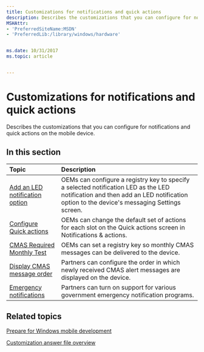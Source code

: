 ```yaml
---
title: Customizations for notifications and quick actions
description: Describes the customizations that you can configure for notifications and quick actions on the mobile device.
MSHAttr:
- 'PreferredSiteName:MSDN'
- 'PreferredLib:/library/windows/hardware'


ms.date: 10/31/2017
ms.topic: article


---
```

# Customizations for notifications and quick actions

Describes the customizations that you can configure for notifications and quick actions on the mobile device.

## In this section

| Topic                                 | Description                                                                                   |
|:--------------------------------------|:----------------------------------------------------------------------------------------------|
| [Add an LED notification option](notifications--adding-an-led-notification-option.md) | OEMs can configure a registry key to specify a selected notification LED as the LED notification and then add an LED notification option to the device's messaging Settings screen.   |
| [Configure Quick actions](configure-quick-settings.md)                                | OEMs can change the default set of actions for each slot on the Quick actions screen in Notifications & actions.      |
| [CMAS Required Monthly Test](cmas-required-monthly-test.md)                           | OEMs can set a registry key so monthly CMAS messages can be delivered to the device.                                 |
| [Display CMAS message order](display-cmas-message-order.md)                           | Partners can configure the order in which newly received CMAS alert messages are displayed on the device.            |
| [Emergency notifications](emergency-notifications.md)                                 | Partners can turn on support for various government emergency notification programs.                               |

## Related topics

[Prepare for Windows mobile development](https://docs.microsoft.com/en-us/windows-hardware/manufacture/mobile/preparing-for-windows-mobile-development)

[Customization answer file overview](https://docs.microsoft.com/en-us/windows-hardware/customize/mobile/mcsf/customization-answer-file)
